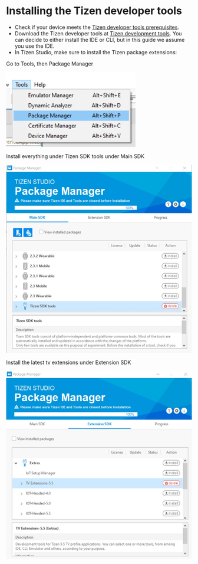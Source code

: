 # Installing the Tizen developer tools

* Check if your device meets the [Tizen developer tools prerequisites](https://developer.tizen.org/development/tizen-studio/download/prerequisites).
* Download the Tizen developer tools at [Tizen development tools](https://developer.tizen.org/development/tizen-studio/download). You can decide to either install the IDE or CLI, but in this guide we assume you use the IDE.
* In Tizen Studio, make sure to install the Tizen package extensions:

Go to Tools, then Package Manager

![](../../../assets/img/tizen-extensions-1.jpg)

Install everything under Tizen SDK tools under Main SDK 

![](../../../assets/img/tizen-extensions-2.jpg)

Install the latest tv extensions under Extension SDK

![](../../../assets/img/tizen-extensions-3.jpg)
